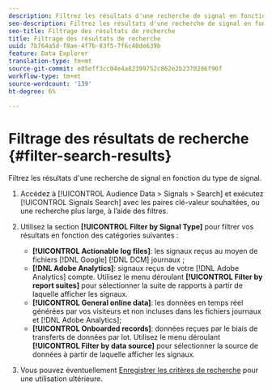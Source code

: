 ```yaml
---
description: Filtrez les résultats d'une recherche de signal en fonction du type de signal.
seo-description: Filtrez les résultats d'une recherche de signal en fonction du type de signal.
seo-title: Filtrage des résultats de recherche
title: Filtrage des résultats de recherche
uuid: 7b764a5d-f8ae-4f7b-83f5-7f6c40de639b
feature: Data Explorer
translation-type: tm+mt
source-git-commit: e05eff3cc04e4a82399752c862e2b2370286f96f
workflow-type: tm+mt
source-wordcount: '139'
ht-degree: 6%

---
```



# Filtrage des résultats de recherche {#filter-search-results}

Filtrez les résultats d&#39;une recherche de signal en fonction du type de signal.

1. Accédez à [!UICONTROL Audience Data > Signals > Search] et exécutez [!UICONTROL Signals Search] avec les paires clé-valeur souhaitées, ou une recherche plus large, à l’aide des filtres.
1. Utilisez la section **[!UICONTROL Filter by Signal Type]** pour filtrer vos résultats en fonction des catégories suivantes :

   * **[!UICONTROL Actionable log files]**: les signaux reçus au moyen de fichiers  [!DNL Google] [!DNL DCM] journaux ;
   * **[!DNL Adobe Analytics]**: signaux reçus de votre  [!DNL Adobe Analytics] compte. Utilisez le menu déroulant **[!UICONTROL Filter by report suites]** pour sélectionner la suite de rapports à partir de laquelle afficher les signaux.
   * **[!UICONTROL General online data]**: les données en temps réel générées par vos visiteurs et non incluses dans les fichiers journaux et  [!DNL Adobe Analytics];
   * **[!UICONTROL Onboarded records]**: données reçues par le biais de transferts de données par lot. Utilisez le menu déroulant **[!UICONTROL Filter by data source]** pour sélectionner la source de données à partir de laquelle afficher les signaux.

1. Vous pouvez éventuellement [Enregistrer les critères de recherche](../../../features/data-explorer/data-explorer-signals-search/data-explorer-save-search.md) pour une utilisation ultérieure.
